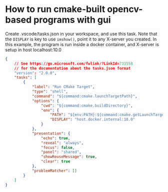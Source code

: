 # How to run cmake-built opencv-based programs with gui

Create .vscode/tasks.json in your workspace, and use this task. 
Note that the `DISPLAY` is key to use `imshow()`, point it to any X-server you created. In this example, the program is run inside a docker container, and X-server is setup in host localhost:10.0

```json
{
    // See https://go.microsoft.com/fwlink/?LinkId=733558
    // for the documentation about the tasks.json format
    "version": "2.0.0",
    "tasks": [
        {
            "label": "Run CMake Target",
            "type": "shell",
            "command": "${command:cmake.launchTargetPath}",
            "options": {
                "cwd": "${command:cmake.buildDirectory}",
                "env": {
                    "PATH": "${env:PATH}:${command:cmake.getLaunchTargetDirectory}",
                    "DISPLAY": "host.docker.internal:10.0"
                }
            },
            "presentation": {
                "echo": true,
                "reveal": "always",
                "focus": false,
                "panel": "shared",
                "showReuseMessage": true,
                "clear": true
            },
            "problemMatcher": []
        }
    ]
}
```
